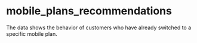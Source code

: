 # mobile_plans_recommendations
The data shows the behavior of customers who have already switched to a specific mobile plan. 
